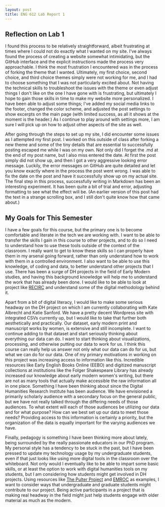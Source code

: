```yaml
---
layout: post
title: ENG 612 Lab Report 1
---
```


## Reflection on Lab 1

I found this process to be relatively straightforward, albeit frustrating at times where I could not do exactly what I wanted on my site. 
I've always found the process of creating a website somewhat intimidating, but the GitHub interface and the explicit instructions made the 
process very approachable. I think the most frustration I encountered was in the process of forking the theme that I wanted. Ultimately, my
first choice, second choice, and third choice themes simply were not working for me, and I had to choose something that I was not particularly
excited about. Not having the technical skills to troubleshoot the issues with the theme or even adjust things I don't like on the one I
have gone with is frustrating, but ultimately I hope to gain those skills in time to make my website more personalized. I have been able to adjust
some things; I've added my social media links to the footer, changed the color scheme, and adjusted the post settings to show excerpts on the main
page (with limited success, as all it shows at the moment is the header.) As I continue to play around with settings more, I am sure I will 
pick up on how to adjust other aspects of the site as well.

After going through the steps to set up my site, I did encounter some issues as I attempted my first post. I worked on this outside of class
after forking a new theme and some of the tiny details that are essential to successfully posting escaped me while I was on my own. Not only did 
I forget the .md at the end of my post name, but I also miss entered the date. At first the post simply did not show up, and then I got a very 
aggressive looking error message. Luckily, the error messages on GitHub are quite detailed and let you know exactly where in the process the post 
went wrong. I was able to fix the date on the post and have it successfully show up on my actual site. The final step in this process, successfully
writing in Markdown has been an interesting experiment. It has been quite a bit of trial and error, adjusting formatting to see what the effect will be.
(An earlier version of this post had the text in a strange scrolling box, and I still don't quite know how that came about.)

## My Goals for This Semester

I have a few goals for this course, but the primary one is to become comfortable and literate in the tech we are working with. I want to be
able to transfer the skills I gain in this course to other projects, and to do so I need to understand how to use these tools outside of the
context of the classroom. I really want to get to know these skills so I can properly have them in my arsenal going forward, rather than 
only understand how to work with them in a controlled environment. I also want to be able to use this knowledge, of coding and data, to better
understand other projects that I use. There has been a surge of DH projects in the field of Early Modern studies, and having this background 
knowledge will help me to understand the work that has already been done. I would like to be able to look at project like [RECIRC](https://recirc.nuigalway.ie/)
and understand some of the digital methodology behind it.

Apart from a bit of digital literacy, I would like to make some serious headway on the DH project on which I am currently collaborating with Kate Albrecht
and Katie Sanford. We have a pretty decent Wordpress site with integrated CSVs currently up, but I would like to take that further both aesthetically and 
practically. Our dataset, early modern print and manuscript works by women, is extensive and still incomplete. I want to continue adding to that dataset
and start seriously thinking about everything our data can do. I want to start thinking about visualizations, processing, and otherwise putting our
data to work for us. I think this course can really help us answer not only what our data can do for us, but what we can do for our data. One of my primary
motivations in working on this project was increasing access to information like this. Incredible resources like Early English Books Online (EEBO) and digitized
manuscript collections at institutions like the Folger Shakespeare Library has already increased our knowledge about early modern women's writing, but there
are not as many tools that actually make accessible the raw information all in one place. Something I have been thinking about since the Digital Humanities
Research Institute has been audience. We have envisioned a primarily scholarly audience with a secondary focus on the general public, but we have not really
talked through the differing needs of those audiences. To what extent will each of those audiences be utilizing our data and for what purpose? How can we best
set up our data to meet those needs? Providing access to this information is certainly a priority, but the organization of the data is equally important for
the varying audiences we have.

Finally, pedagogy is something I have been thinking more about lately, being surrounded by the really passionate educators in our PhD program. My personal
style has a tendency to be stuck in the past, but I have been pressed to update my technology usage by my undergraduate students, even if that just looks
like using more digital tools in the classroom over the whiteboard. Not only would I eventually like to be able to impart some basic skills, or at least the
option to work with digital humanities tools on my students, but I am considering how students might get involved in DH projects. Using resources like 
[The Pulter Project](https://pulterproject.northwestern.edu/) and [EMROC](https://emroc.hypotheses.org/) as examples, I want to consider ways that undergraduate 
and graduate students might contribute to our project. Being active participants in a project that is making real headway in the field might just help students 
engage with older material as much as the modern.
